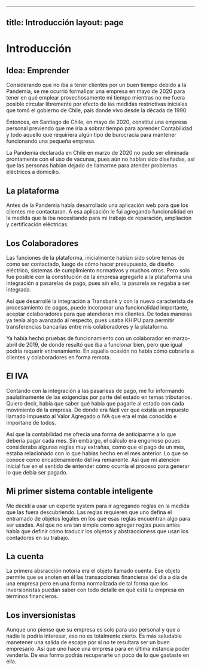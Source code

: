 ----
title: Introducción
layout: page
----

# Introducción


## Idea: Emprender
Considerando que no iba a tener clientes por un buen tiempo debido a la Pandemia, se me ocurrió formalizar una empresa en mayo de 2020 para tener en qué emplear provechosamente mi tiempo mientras no me fuera posible circular libremente por efecto de las medidas restrictivas iniciales que tomó el gobierno de Chile, país donde vivo desde la década de 1990.


Entonces, en Santiago de Chile, en mayo de 2020, constituí una empresa personal previendo que me iría a sobrar tiempo para aprender Contabilidad y todo aquello que requiriera algún tipo de burocracia para mantener funcionando una pequeña empresa.

La Pandemia declarada en Chile en marzo de 2020 no pudo ser eliminada prontamente con el uso de vacunas, pues aún no habían sido diseñadas, así que las personas habían dejado de llamarme para atender problemas eléctricos a domicilio.

## La plataforma
Antes de la Pandemia había desarrollado una aplicación web para que los clientes me contactaran. A esa aplicación le fui agregando funcionalidad en la medida que la iba necesitando para mi trabajo de reparación, ampliación y certificación eléctricas. 

## Los Colaboradores
Las funciones de la plataforma, inicialmente habían sido sobre temas de como ser contactado, luego de cómo hacer presupuesto, de diseño eléctrico,  sistemas de cumplimiento normativos y muchos otros. Pero solo fue posible con la constitución de la empresa agregarle a la plataforma una integración a pasarelas de pago, pues sin ello, la pasarela se negaba a ser integrada.

Así que desarrollé la integración a Transbank y con la nueva característa de procesamiento de pagos, puede incorporar una funcionalidad importante, aceptar colaboradores para que atendieran mis clientes. De todas maneras ya tenía algo avanzado al respecto, pues usaba KHIPU para permitir transferencias bancarias entre mis colaboradores y la plataforma.


Ya había hecho pruebas de funcionamiento con un colaborador en marzo-abril de 2019, de donde resultó que iba a funcionar bien, pero que igual podría requerir entrenamiento. En aquella ocasión no había cómo cobrarle a clientes y colaboradores en forma remota.

## El IVA
Contando con la integración a las pasarleas de pago, me fui informando paulatinamente de las exigencias por parte del estado en temas tributarios. Quiero decir, había que saber qué había que pagarle al estado con cada movimiento de la empresa. De donde era fácil ver que existía un impuesto llamado Impuesto al Valor Agregado o IVA que era el más conocido e importane de todos.

Así que la contabilidad me ofrecía una forma de anticiparme a lo que debería pagar cada mes. Sin embargo, el cálculo era engorroso poues consideraba algunas reglas muy extrañas, como que el pago de un mes, estaba relacionado con lo que habias hecho en el mes anterior. Lo que se conoce como encadenamiento del iva remanente. Así que mi atención inicial fue en el sentido de entender cómo ocurría el proceso para generar lo que debía ser pagado.


## Mi primer sistema contable inteligente
Me decidí a usar un experte system para ir agregando reglas en la medida que las fuera descubriendo. Las reglas requieren que uno defina el entramado de objetos legales en los que esas reglas encuentran algo para ser usadas. Así que no era tan simple como agregar reglas pues antes había que definir cómo traducir los objetos y abstraccioness que usan los contadores en su trabajo.


## La cuenta
La primera absracción notoria era el objeto llamado cuenta. Ese objeto permite que se anoten en él las transacciones financieras del día a día de una empresa pero en una forma normalizada de tal forma que los inversionistas puedan saber con todo detalle en qué está tu empresa en términos financieros.


## Los inversionistas
Aunque uno piense que su empresa es solo para uso personal y que a nadie le podría interesar, eso no es totalmente cierto. Es más saludable manetener una salida de escape por sí no te resultara ser un buen empresario. Así que uno hace una empresa para en última instancia poder venderla. De esa forma podrás recuperarte un poco de lo que gastaste en ella.


